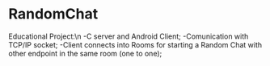 # RandomChat
Educational Project:\n
-C server and Android Client;
-Comunication with TCP/IP socket;
-Client connects into Rooms for starting a Random Chat with other endpoint in the same room (one to one);
